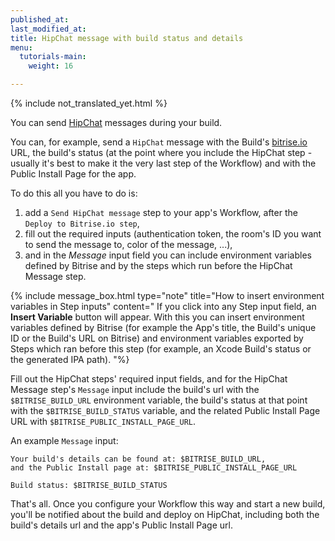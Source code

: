 ```yaml
---
published_at:
last_modified_at:
title: HipChat message with build status and details
menu:
  tutorials-main:
    weight: 16

---
```

{% include not_translated_yet.html %}

You can send [HipChat](https://www.hipchat.com/) messages during your build.

You can, for example, send a `HipChat` message with the Build's [bitrise.io](https://www.bitrise.io) URL,
the build's status (at the point where you include the HipChat step - usually it's best to
make it the very last step of the Workflow) and with the Public Install Page for the app.

To do this all you have to do is:

1. add a `Send HipChat message` step to your app's Workflow, after the `Deploy to Bitrise.io step`,
2. fill out the required inputs (authentication token, the room's ID you want to send the message to,
   color of the message, ...),
3. and in the _Message_ input field you can include environment variables
   defined by Bitrise and by the steps which run before the HipChat Message step.

{% include message_box.html type="note" title="How to insert environment variables in Step inputs" content=" If you click into any Step input field, an **Insert Variable** button will appear. With this you can insert environment variables defined by Bitrise (for example the App's title, the Build's unique ID or the Build's URL on Bitrise) and environment variables exported by Steps which ran before this step (for example, an Xcode Build's status or the generated IPA path). "%}

Fill out the HipChat steps' required input fields, and for the HipChat Message
step's `Message` input include the build's url with the `$BITRISE_BUILD_URL` environment variable,
the build's status at that point with the `$BITRISE_BUILD_STATUS` variable,
and the related Public Install Page URL with `$BITRISE_PUBLIC_INSTALL_PAGE_URL`.

An example `Message` input:

    Your build's details can be found at: $BITRISE_BUILD_URL,
    and the Public Install page at: $BITRISE_PUBLIC_INSTALL_PAGE_URL
    
    Build status: $BITRISE_BUILD_STATUS

That's all. Once you configure your Workflow this way and start a new build,
you'll be notified about the build and deploy on HipChat,
including both the build's details url and the app's Public Install Page url.